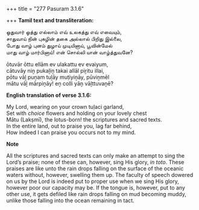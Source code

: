 +++
title = "277 Pasuram 3.1.6"

+++
**Tamil text and transliteration:**

ஓதுவார் ஓத்து எல்லாம் எவ் உலகத்து எவ் எவையும்,  
சாதுவாய் நின் புகழின் தகை அல்லால் பிறிது இல்லை,  
போது வாழ் புனம் துழாய் முடியினாய், பூவின்மேல்  
மாது வாழ் மார்பினாய்! என் சொல்லி யான் வாழ்த்துவனே?

ōtuvār ōttu ellām ev ulakattu ev evaiyum,  
cātuvāy niṉ pukaḻiṉ takai allāl piṟitu illai,  
pōtu vāḻ puṉam tuḻāy muṭiyiṉāy, pūviṉmēl  
mātu vāḻ mārpiṉāy! eṉ colli yāṉ vāḻttuvaṉē?

**English translation of verse 3.1.6:**

My Lord, wearing on your crown tuḷaci garland,  
Set with *choice* flowers and holding on your lovely chest  
Mātu (Lakṣmī), the lotus-born! the scriptures and sacred texts.  
In the entire land, out to praise you, lag far behind,  
How indeed I can praise you occurs not to my mind.

**Note**

All the scriptures and sacred texts can only make an attempt to sing the Lord’s praise; none of these can, however, sing His glory, *in toto*. These praises are like unto the rain drops falling on the surface of the oceanic waters without, however, swelling them up. The faculty of speech dowered on us by the Lord is indeed put to proper use when we sing His glory, however poor our capacity may be. If the tongue is, however, put to any other use, it gets defiled like rain drops falling on mud becoming muddy, unlike those falling into the ocean remaining in tact.


